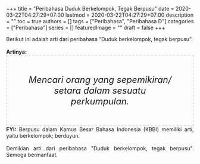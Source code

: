 +++
title = "Peribahasa Duduk Berkelompok, Tegak Berpusu"
date = 2020-03-22T04:27:29+07:00
lastmod = 2020-03-22T04:27:29+07:00
description = ""
toc = true
authors = []
tags = ["Peribahasa", "Peribahasa D"]
categories = ["Peribahasa"]
series = []
featuredImage = ""
draft = false
+++

<div dir="ltr" style="text-align: left;" trbidi="on"><div style="text-align: justify;">Berikut ini adalah arti dari peribahasa “Duduk berkelompok, tegak berpusu”.</div><br /><div style="text-align: justify;"><b>Artinya:</b></div><div style="border: 2px dashed #ddd; font-size: 24px; height: auto; margin: 0 auto; padding: 50px; text-align: center; width: auto;"><i>Mencari orang yang sepemikiran/ setara dalam sesuatu perkumpulan.</i></div><div style="text-align: justify;"><b>FYI:</b> Berpusu dalam Kamus Besar Bahasa Indonesia (KBBI) memiliki arti, yaitu  berkelompok; berduyun.<br /><br /></div><div style="text-align: justify;">Demikian arti dari peribahasa "Duduk berkelompok, tegak berpusu". Semoga bermanfaat.</div></div>

